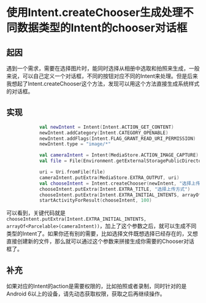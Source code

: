 # 使用Intent.createChooser生成处理不同数据类型的Intent的chooser对话框

## 起因
遇到一个需求，需要在选择图片时，能同时选择从相册中选取和拍照来生成，一般来说，可以自己定义一个对话框，不同的按钮对应不同的Intent来处理。但是后来我想起了Intent.createChooser这个方法，发现可以用这个方法直接生成系统样式的对话框。

## 实现
```kotlin
            val newIntent = Intent(Intent.ACTION_GET_CONTENT)
            newIntent.addCategory(Intent.CATEGORY_OPENABLE)
            newIntent.addFlags(Intent.FLAG_GRANT_READ_URI_PERMISSION)
            newIntent.type = "image/*"

            val cameraIntent = Intent(MediaStore.ACTION_IMAGE_CAPTURE)
            val file = File(Environment.getExternalStoragePublicDirectory(Environment.DIRECTORY_PICTURES), "img.jpg")

            uri = Uri.fromFile(file)
            cameraIntent.putExtra(MediaStore.EXTRA_OUTPUT, uri)
            val chooseIntent = Intent.createChooser(newIntent, "选择上传方式")
            chooseIntent.putExtra(Intent.EXTRA_TITLE, "选择上传方式")
            chooseIntent.putExtra(Intent.EXTRA_INITIAL_INTENTS, arrayOf<Parcelable>(cameraIntent))
            startActivityForResult(chooseIntent, 100)
```

可以看到，关键代码就是`chooseIntent.putExtra(Intent.EXTRA_INITIAL_INTENTS, arrayOf<Parcelable>(cameraIntent))`，加上了这个参数之后，就可以生成不同类型的Intent了。如果你还有别的需要，比如选择文件既想选择已经存在的，又想直接创建新的文件，那么就可以通过这个参数来拼接生成你需要的Chooser对话框了。

## 补充
如果对应的Intent的action是需要权限的，比如拍照或者录制，同时针对的是Android 6以上的设备，请先动态获取权限，获取之后再继续操作。